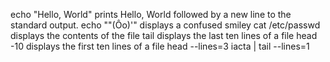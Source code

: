 echo "Hello, World" prints Hello, World followed by a new line to the standard output.
echo "\"(Ôo)'" displays a confused smiley
cat /etc/passwd displays the contents of the file
tail displays the last ten lines of a file
head -10 displays the first ten lines of a file
head --lines=3 iacta | tail --lines=1
